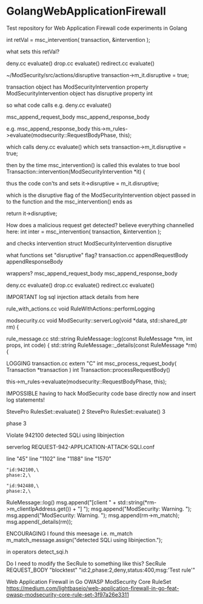 # GolangWebApplicationFirewall
Test repository for Web Application Firewall code experiments in Golang

int retVal = msc_intervention( transaction, &intervention );

what sets this retVal?

deny.cc			evaluate()
drop.cc			evaluate()
redirect.cc		evaluate()

~/ModSecurity/src/actions/disruptive
transaction->m_it.disruptive = true;

transaction object has ModSecurityIntervention property
ModSecurityIntervention object has disruptive  property int

so what code calls e.g.
deny.cc
evaluate()

msc_append_request_body
msc_append_response_body

e.g.
msc_append_response_body
this->m_rules->evaluate(modsecurity::RequestBodyPhase, this);

which calls deny.cc			evaluate()
which sets  transaction->m_it.disruptive = true;


then by the time msc_intervention() is called this evalates to true
bool Transaction::intervention(ModSecurityIntervention *it) {

thus the code con'ts and sets
it->disruptive = m_it.disruptive;

which is the disruptive flag of the ModSecurityIntervention object passed in to the function 
and the msc_intervention() ends as

return it->disruptive;




How does a malicious request get detected?
believe everything channelled here:
int inter = msc_intervention( transaction, &intervention );

and checks intervention struct
ModSecurityIntervention
disruptive

what functions set "disruptive" flag?
transaction.cc
appendRequestBody
appendResponseBody

wrappers?
msc_append_request_body
msc_append_response_body

deny.cc			evaluate()
drop.cc			evaluate()
redirect.cc		evaluate()


IMPORTANT
log sql injection attack details from here

rule_with_actions.cc
void RuleWithActions::performLogging

modsecurity.cc
void ModSecurity::serverLog(void *data, std::shared_ptr<RuleMessage> rm) {

rule_message.cc
std::string RuleMessage::log(const RuleMessage *rm, int props, int code) {
std::string RuleMessage::_details(const RuleMessage *rm) {


LOGGING
transaction.cc
extern "C" int msc_process_request_body( Transaction *transaction )
int Transaction::processRequestBody()

this->m_rules->evaluate(modsecurity::RequestBodyPhase, this);


IMPOSSIBLE
having to hack ModSecurity code base directly now and insert log statements!

StevePro RulesSet::evaluate() 2
StevePro RulesSet::evaluate() 3

phase 3


Violate
942100
detected SQLi using libinjection


serverlog
REQUEST-942-APPLICATION-ATTACK-SQLI.conf

line "45"
line "1102"
line "1188"
line "1570"


    "id:942100,\
    phase:2,\

    "id:942480,\
    phase:2,\



RuleMessage::log()
msg.append("[client " + std::string(*rm->m_clientIpAddress.get()) + "] ");
msg.append("ModSecurity: Warning. ");
msg.append("ModSecurity: Warning. ");
msg.append(rm->m_match);
msg.append(_details(rm));



ENCOURAGING
I found this meesage
i.e. m_match
m_match_message.assign("detected SQLi using libinjection.");

in operators
detect_sqi.h


Do I need to modify the SecRule to something like this?
SecRule REQUEST_BODY  "blocktest" "id:2,phase:2,deny,status:400,msg:'Test rule'"


Web Application Firewall in Go
OWASP ModSecurity Core RuleSet
https://medium.com/lightbaseio/web-application-firewall-in-go-feat-owasp-modsecurity-core-rule-set-3f97a26e3311